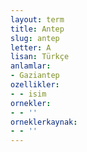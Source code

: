 ```yaml
---
layout: term
title: Antep
slug: antep
letter: A
lisan: Türkçe
anlamlar:
- Gaziantep
ozellikler:
- - isim
ornekler:
- - ''
orneklerkaynak:
- - ''
---
```

